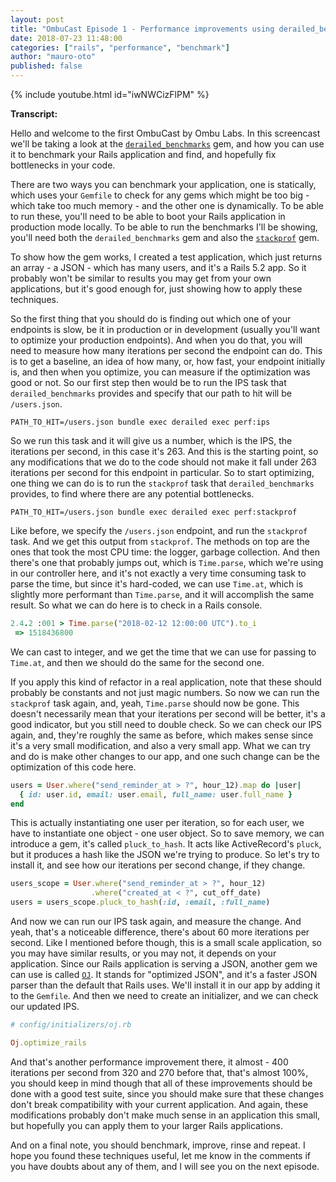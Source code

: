 ```yaml
---
layout: post
title: "OmbuCast Episode 1 - Performance improvements using derailed_benchmarks"
date: 2018-07-23 11:48:00
categories: ["rails", "performance", "benchmark"]
author: "mauro-oto"
published: false
---
```


{% include youtube.html id="iwNWCizFlPM" %}

**Transcript:**

Hello and welcome to the first OmbuCast by Ombu Labs. In this screencast we'll
be taking a look at the
[`derailed_benchmarks`](https://github.com/schneems/derailed_benchmarks) gem,
and how you can use it to benchmark your Rails application and find, and
hopefully fix bottlenecks in your code.

<!--more-->

There are two ways you can benchmark your application, one is statically, which
uses your `Gemfile` to check for any gems which might be too big - which take
too much memory - and the other one is dynamically. To be able to run these,
you'll need to be able to boot your Rails application in production mode
locally. To be able to run the benchmarks I'll be showing, you'll need both the
`derailed_benchmarks` gem and also the
[`stackprof`](https://github.com/tmm1/stackprof) gem.

To show how the gem works, I created a test application, which just returns an
array - a JSON - which has many users, and it's a Rails 5.2 app. So it probably
won't be similar to results you may get from your own applications, but it's
good enough for, just showing how to apply these techniques.

So the first thing that you should do is finding out which one of your endpoints
is slow, be it in production or in development (usually you'll want to optimize
your production endpoints). And when you do that, you will need to measure how
many iterations per second the endpoint can do. This is to get a baseline, an
idea of how many, or, how fast, your endpoint initially is, and then when you
optimize, you can measure if the optimization was good or not. So our first step
then would be to run the IPS task that `derailed_benchmarks` provides and
specify that our path to hit will be `/users.json`.

`PATH_TO_HIT=/users.json bundle exec derailed exec perf:ips`

So we run this task and it will give us a number, which is the
IPS, the iterations per second, in this case it's 263. And this is the starting
point, so any modifications that we do to the code should not make it fall under
263 iterations per second for this endpoint in particular. So to start
optimizing, one thing we can do is to run the `stackprof` task that
`derailed_benchmarks` provides, to find where there are any potential
bottlenecks.

`PATH_TO_HIT=/users.json bundle exec derailed exec perf:stackprof`

Like before, we specify the `/users.json` endpoint, and run the
`stackprof` task. And we get this output from `stackprof`. The methods on top
are the ones that took the most CPU time: the logger, garbage collection. And
then there's one that probably jumps out, which is `Time.parse`, which we're
using in our controller here, and it's not exactly a very time consuming task to
parse the time, but since it's hard-coded, we can use `Time.at`, which is
slightly more performant than `Time.parse`, and it will accomplish the same
result. So what we can do here is to check in a Rails console.

```ruby
2.4.2 :001 > Time.parse("2018-02-12 12:00:00 UTC").to_i
 => 1518436800
```

We can cast to integer, and we get the time that we can use for passing to
`Time.at`, and then we should do the same for the second one.

If you apply this kind of refactor in a real application, note that these should
probably be constants and not just magic numbers. So now we can run the
`stackprof` task again, and, yeah, `Time.parse` should now be gone. This doesn't
necessarily mean that your iterations per second will be better, it's a good
indicator, but you still need to double check. So we can check our IPS again,
and, they're roughly the same as before, which makes sense since it's a very
small modification, and also a very small app. What we can try and do is make
other changes to our app, and one such change can be the optimization of this
code here.

```ruby
users = User.where("send_reminder_at > ?", hour_12).map do |user|
  { id: user.id, email: user.email, full_name: user.full_name }
end
```

This is actually instantiating one user per iteration, so for each user, we have
to instantiate one object - one user object. So to save memory, we can introduce
a gem, it's called `pluck_to_hash`. It acts like ActiveRecord's `pluck`, but it
produces a hash like the JSON we're trying to produce. So let's try to install
it, and see how our iterations per second change, if they change.

```ruby
users_scope = User.where("send_reminder_at > ?", hour_12)
                  .where("created_at < ?", cut_off_date)
users = users_scope.pluck_to_hash(:id, :email, :full_name)
```

And now we can run our IPS task again, and measure the change. And yeah,
that's a noticeable difference, there's about 60 more iterations per second.
Like I mentioned before though, this is a small scale application, so you may
have similar results, or you may not, it depends on your application. Since our
Rails application is serving a JSON, another gem we can use is called
[`OJ`](https://github.com/ohler55/oj). It stands for "optimized JSON", and it's
a faster JSON parser than the default that Rails uses. We'll install it in our
app by adding it to the `Gemfile`. And then we need to create an initializer,
and we can check our updated IPS.

```ruby
# config/initializers/oj.rb

Oj.optimize_rails
```

And that's another performance improvement there, it almost - 400 iterations per
second from 320 and 270 before that, that's almost 100%, you should keep in mind
though that all of these improvements should be done with a good test suite,
since you should make sure that these changes don't break compatibility with
your current application. And again, these modifications probably don't make
much sense in an application this small, but hopefully you can apply them to
your larger Rails applications.

And on a final note, you should benchmark, improve, rinse and repeat. I hope you
found these techniques useful, let me know in the comments if you have doubts
about any of them, and I will see you on the next episode.
